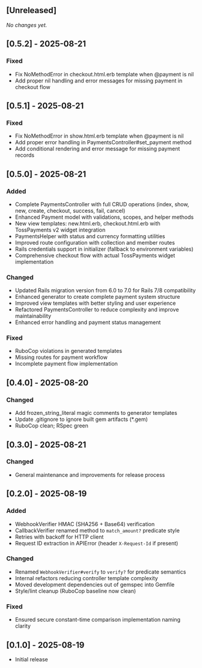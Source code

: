 ## [Unreleased]

_No changes yet._

## [0.5.2] - 2025-08-21
### Fixed
- Fix NoMethodError in checkout.html.erb template when @payment is nil
- Add proper nil handling and error messages for missing payment in checkout flow

## [0.5.1] - 2025-08-21
### Fixed
- Fix NoMethodError in show.html.erb template when @payment is nil
- Add proper error handling in PaymentsController#set_payment method
- Add conditional rendering and error message for missing payment records

## [0.5.0] - 2025-08-21
### Added
- Complete PaymentsController with full CRUD operations (index, show, new, create, checkout, success, fail, cancel)
- Enhanced Payment model with validations, scopes, and helper methods
- New view templates: new.html.erb, checkout.html.erb with TossPayments v2 widget integration
- PaymentsHelper with status and currency formatting utilities
- Improved route configuration with collection and member routes
- Rails credentials support in initializer (fallback to environment variables)
- Comprehensive checkout flow with actual TossPayments widget implementation

### Changed
- Updated Rails migration version from 6.0 to 7.0 for Rails 7/8 compatibility
- Enhanced generator to create complete payment system structure
- Improved view templates with better styling and user experience
- Refactored PaymentsController to reduce complexity and improve maintainability
- Enhanced error handling and payment status management

### Fixed
- RuboCop violations in generated templates
- Missing routes for payment workflow
- Incomplete payment flow implementation

## [0.4.0] - 2025-08-20
### Changed
- Add frozen_string_literal magic comments to generator templates
- Update .gitignore to ignore built gem artifacts (*.gem)
- RuboCop clean; RSpec green

## [0.3.0] - 2025-08-21
### Changed
- General maintenance and improvements for release process

## [0.2.0] - 2025-08-19
### Added
- WebhookVerifier HMAC (SHA256 + Base64) verification
- CallbackVerifier renamed method to `match_amount?` predicate style
- Retries with backoff for HTTP client
- Request ID extraction in APIError (header `X-Request-Id` if present)

### Changed
- Renamed `WebhookVerifier#verify` to `verify?` for predicate semantics
- Internal refactors reducing controller template complexity
- Moved development dependencies out of gemspec into Gemfile
- Style/lint cleanup (RuboCop baseline now clean)

### Fixed
- Ensured secure constant-time comparison implementation naming clarity

## [0.1.0] - 2025-08-19

- Initial release
